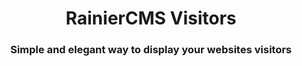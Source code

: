 <h1 align="center">RainierCMS Visitors</h1>
<h3 align="center">Simple and elegant way to display your websites visitors</h3>
